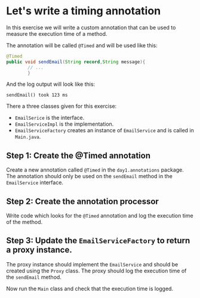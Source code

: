 # Let's write a timing annotation

In this exercise we will write a custom annotation that can be used to measure the execution time of a method.

The annotation will be called `@Timed` and will be used like this:

```java
@Timed
public void sendEmail(String record,String message){
        // ...
        }
```

And the log output will look like this:

```
sendEmail() took 123 ms
```

There a three classes given for this exercise:

- `EmailSerice` is the interface.
- `EmailServiceImpl` is the implementation.
- `EmailServiceFactory` creates an instance of `EmailService` and is called in `Main.java`.


## Step 1: Create the @Timed annotation

Create a new annotation called `@Timed` in the `day1.annotations` package. The annotation should only be used on the
`sendEmail` method in the `EmailService` interface.

## Step 2: Create the annotation processor

Write code which looks for the `@Timed` annotation and log the execution time of the method.

## Step 3: Update the `EmailServiceFactory` to return a proxy instance.

The proxy instance should implement the `EmailService` and should be created using the `Proxy` class. The proxy should
log the execution time of the `sendEmail` method.

Now run the `Main` class and check that the execution time is logged.
